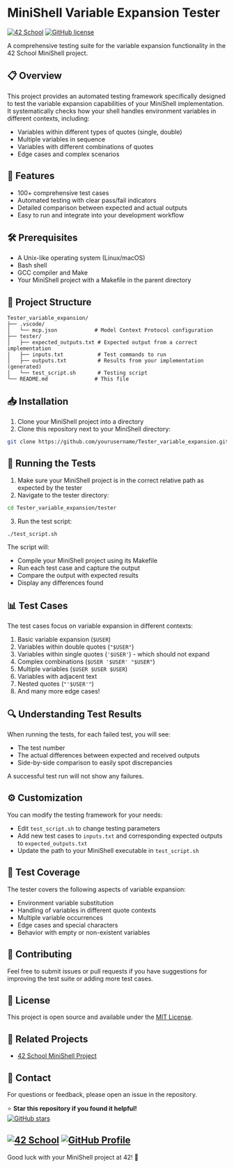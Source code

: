 # MiniShell Variable Expansion Tester

[![42 School](https://img.shields.io/badge/42-School-blue)](https://42firenze.it/)
[![GitHub license](https://img.shields.io/github/license/Nazar963/Tester_variable_expansion)](https://github.com/Nazar963/Tester_variable_expansion/blob/master/LICENSE)

A comprehensive testing suite for the variable expansion functionality in the 42 School MiniShell project.

## 📋 Overview

This project provides an automated testing framework specifically designed to test the variable expansion capabilities of your MiniShell implementation. It systematically checks how your shell handles environment variables in different contexts, including:

- Variables within different types of quotes (single, double)
- Multiple variables in sequence
- Variables with different combinations of quotes
- Edge cases and complex scenarios

## 🚀 Features

- 100+ comprehensive test cases
- Automated testing with clear pass/fail indicators
- Detailed comparison between expected and actual outputs
- Easy to run and integrate into your development workflow

## 🛠️ Prerequisites

- A Unix-like operating system (Linux/macOS)
- Bash shell
- GCC compiler and Make
- Your MiniShell project with a Makefile in the parent directory

## 📂 Project Structure

```
Tester_variable_expansion/
├── .vscode/
│   └── mcp.json            # Model Context Protocol configuration
├── tester/
│   ├── expected_outputs.txt # Expected output from a correct implementation
│   ├── inputs.txt           # Test commands to run
│   ├── outputs.txt          # Results from your implementation (generated)
│   └── test_script.sh       # Testing script
└── README.md               # This file
```

## 📥 Installation

1. Clone your MiniShell project into a directory
2. Clone this repository next to your MiniShell directory:

```bash
git clone https://github.com/yourusername/Tester_variable_expansion.git
```

## 🧪 Running the Tests

1. Make sure your MiniShell project is in the correct relative path as expected by the tester
2. Navigate to the tester directory:

```bash
cd Tester_variable_expansion/tester
```

3. Run the test script:

```bash
./test_script.sh
```

The script will:
- Compile your MiniShell project using its Makefile
- Run each test case and capture the output
- Compare the output with expected results
- Display any differences found

## 📊 Test Cases

The test cases focus on variable expansion in different contexts:

1. Basic variable expansion (`$USER`)
2. Variables within double quotes (`"$USER"`)
3. Variables within single quotes (`'$USER'`) - which should not expand
4. Complex combinations (`$USER '$USER' "$USER"`)
5. Multiple variables (`$USER $USER $USER`)
6. Variables with adjacent text
7. Nested quotes (`"'$USER'"`)
8. And many more edge cases!

## 🔍 Understanding Test Results

When running the tests, for each failed test, you will see:
- The test number
- The actual differences between expected and received outputs
- Side-by-side comparison to easily spot discrepancies

A successful test run will not show any failures.

## ⚙️ Customization

You can modify the testing framework for your needs:

- Edit `test_script.sh` to change testing parameters
- Add new test cases to `inputs.txt` and corresponding expected outputs to `expected_outputs.txt`
- Update the path to your MiniShell executable in `test_script.sh`

## 📝 Test Coverage

The tester covers the following aspects of variable expansion:

- Environment variable substitution
- Handling of variables in different quote contexts
- Multiple variable occurrences
- Edge cases and special characters
- Behavior with empty or non-existent variables

## 🤝 Contributing

Feel free to submit issues or pull requests if you have suggestions for improving the test suite or adding more test cases.

## 📜 License

This project is open source and available under the [MIT License](LICENSE).

## 🔗 Related Projects

- [42 School MiniShell Project](https://github.com/Nazar963/42_minishell)

## 📧 Contact

For questions or feedback, please open an issue in the repository.

⭐ **Star this repository if you found it helpful!**  
[![GitHub stars](https://img.shields.io/github/stars/Nazar963/Tester_variable_expansion?style=social)](https://github.com/Nazar963/Tester_variable_expansion/stargazers)

[![42 School](https://img.shields.io/badge/42-profile-blue)](https://profile-v3.intra.42.fr/users/naal-jen)
[![GitHub Profile](https://img.shields.io/badge/GitHub-Nazar963-lightgrey)](https://github.com/Nazar963)
---

Good luck with your MiniShell project at 42! 🚀
